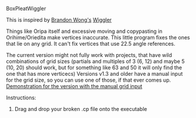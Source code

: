 BoxPleatWiggler

This is inspired by [Brandon Wong's](https://web.mit.edu/wongb/www/origami/index.html) [Wiggler](https://web.mit.edu/wongb/www/origami/resources/wiggle.html)

Things like Oripa itself and excessive moving and copypasting in Orihime/Oriedita make vertices inaccurate. 
This little program fixes the ones that lie on any grid. It can't fix vertices that use 22.5 angle references. 

The current version might not fully work with projects, that have wild combinations of grid sizes (partials and multiples of 3 (6, 12) and maybe 5 (10, 20) should work, but for something like 63 and 50 it will only find the one that has more verticecs)
Versions v1.3 and older have a manual input for the grid size, so you can use one of those, if that ever comes up. 
[Demonstration for the version with the manual grid input](https://www.youtube.com/watch?v=YIYeFiGHWjc)

Instructions:

1. Drag and drop your broken .cp file onto the executable
